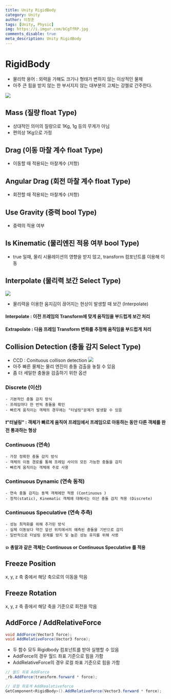 ```yaml
---
title: Unity RigidBody
category: Unity
author: 이정훈
tags: [Unity, Physic]
img: https://i.imgur.com/bCgTfRP.jpg
comments_disable: true
meta_description: Unity RigidBody
---
```

# RigidBody

- 물리학 용어 : 외력을 가해도 크기나 형태가 변하지 않는 이상적인 물체
- 아주 큰 힘을 받지 않는 한 부서지지 않는 대부분의 고체는 강첼로 간주한다.

![](https://i.imgur.com/bCgTfRP.jpg)

## Mass (질량 float Type)
- 상대적인 의미의 질량으로 1Kg, 1g 등의 무게가 아님
- 편의상 1Kg으로 가정
## Drag (이동 마찰 계수 float Type)
- 이동할 때 적용되는 마찰계수 (저항)
## Angular Drag (회전 마찰 계수 float Type) 
- 회전할 때 적용되는 마찰계수 (저항)
## Use Gravity (중력 bool Type)
- 중력의 적용 여부
## Is Kinematic (물리엔진 적용 여부 bool Type)
- true 일때, 물리 시뮬레이션의 영향을 받지 않고, transform 컴포넌트를 이용해 이동
## Interpolate (물리력 보간 Select Type)
![](https://i.imgur.com/smJOqSP.jpg)
- 물리력을 이용한 움지김이 끊어지는 현상이 발생할 때 보간 (Interpolate)
#### Interpolate : 이전 프레임의 Transform에 맞게 움직임을 부드럽게 보간 처리
#### Extrapolate : 다음 프레임 Transform 변화를 추정해 움직임을 부드럽게 처리
## Collision Detection (충돌 감지 Select Type)
- CCD : Conituous collison detection
![](https://i.imgur.com/ThX40vQ.jpg)
- 아주 빠른 물체는 물리 엔진이 충돌 검출을 놓칠 수 있음
- 좀 더 세밀한 충돌을 검출하기 위한 옵션
### Discrete (이산)
	- 기본적인 충돌 감지 방식
	- 프레임마다 한 번씩 충돌을 확인
	- 빠르게 움직이는 객체의 경우에는 "터널링"문제가 발생할 수 있음
#### ❗️"터널링" : 객체가 빠르게 움직여 프레임에서 프레임으로 아동하는 동안 다른 객체를 완전 통과하는 형상
### Continuous (연속)
	- 가장 정확한 충돌 감지 방식
	- 객체의 이동 경로를 통해 프레임 사이의 모든 가능한 충돌을 감지
	- 빠르게 움직이는 객체에 주로 사용
### Continuous Dynamic (연속 동적)
	- 연속 충돌 감지는 동젝 객체에만 적용 (Continuous )
	- 정적(static), Kinematic 객체에 대해서는 이산 충돌 감지 적용 (Discrete)
### Continuous Speculative (연속 추측)
	- 성능 최적화를 위해 추가된 방식
	- 실제 이동보다 약간 앞선 위치에서의 예측된 충돌을 기반으로 감지
	- 일반적으로 터널링 문제를 방지 및 높은 성능 유지를 위해 사용
#### 💥 총알과 같은 객체는 Continuous or Continuous Speculative 를 적용

## Freeze Position 
x, y, z 축 중에서 해당 축으로의 이동을 막음

## Freeze Rotation
x, y, z 축 중에서 해당 축을 기준으로 회전을 막음

## AddForce / AddRelativeForce
```csharp
void AddForce(Vector3 force);
void AddRelativeForce(Vector3 force);
```
- 두 함수 모두 Rigidbody 컴포넌트를 받아 실행할 수 있음
- AddForce의 경우 월드 좌표 기준으로 힘을 가함
- AddRelativeForce의 경우 로컬 좌표 기준으로 힘을 가함

```csharp
// 월드 좌표 AddForce
_rb.AddForce(transform.forward * force);

// 로컬 좌표계 AddRealativeforce
GetComponent<RigidBody>().AddRelativeForce(Vector3.forward * force);
```